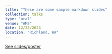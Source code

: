 ```yaml
---
title: "These are some sample markdown slides"
collection: talks
type: "oral"
venue: "AMS"
date: 12/28/2023
location: "Richland, WA"
---
```


[See slides/poster](slide/2023-marp-slides.html)
